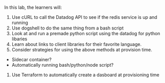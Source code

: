 In this lab, the learners will:

1. Use cURL to call the Datadog API to see if the redis service is up and running
1. Use dogshell to do the same thing from a bash script
1. Look at and run a premade python script using the datadog for python libaries
1. Learn about links to client libraries for their favorite language.
1. Consider strategies for using the above methods at provision time.
  - Sidecar container?
  - Automatically running bash/python/node script?
1. Use Terraform to automatically create a dasboard at provisioning time